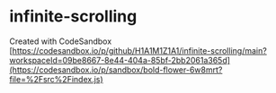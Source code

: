 # infinite-scrolling
Created with CodeSandbox
[https://codesandbox.io/p/github/H1A1M1Z1A1/infinite-scrolling/main?workspaceId=09be8667-8e44-404a-85bf-2bb2061a365d](https://codesandbox.io/p/sandbox/bold-flower-6w8mrt?file=%2Fsrc%2Findex.js)
